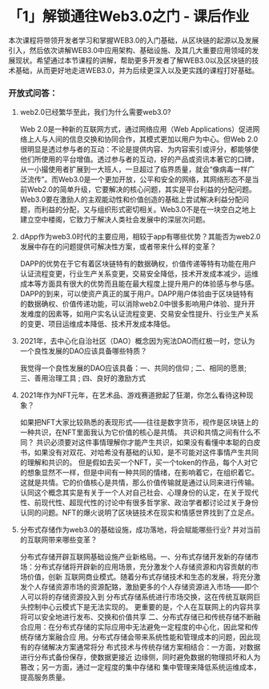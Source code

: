 # 「1」解锁通往Web3.0之门 - 课后作业

本次课程将带领开发者学习和掌握WEB3.0的入门基础，从区块链的起源以及发展引入，然后依次讲解WEB3.0中应用架构、基础设施、及其几大重要应用领域的发展现状。希望通过本节课程的讲解，帮助更多开发者了解WEB3.0以及区块链的技术基础，从而更好地走进WEB3.0，并为后续更深入以及更实践的课程打好基础。
### 开放式问答：
1. web2.0已经繁华至此，我们为什么需要web3.0?

   Web 2.0是一种新的互联网方式，通过网络应用（Web Applications）促进网络上人与人间的信息交换和协同合作，其模式更加以用户为中心。但Web 2.0很明显是透过参与者的互动：不论是提供内容、为内容索引或评分，都能够使他们所使用的平台增值。透过参与者的互动，好的产品或资讯本著它的口碑，从一小撮使用者扩展到一大班人，一旦超过了临界质量，就会“像病毒一样广泛流传”。而Web3.0是一个更加开放，公平和安全的网络，其网络形态不是当前Web2.0的简单升级，它要解决的核心问题，其实是平台利益的分配问题。Web3.0要在激励人的主观能动性和价值创造的基础上尝试解决利益分配问题，而利益的分配，又与组织形式密切相关。Web3.0不是在一块空白之地上建立空中楼阁，它致力于解决人类社会发展中的深层次问题。

2. dApp作为web3.0时代的主要应用，相较于app有哪些优势？其能否为web2.0发展中存在的问题提供可解决性方案，或者带来什么样的变革？

   DAPP的优势在于它有着区块链特有的数据确权，价值传递等特有功能在用户认证流程变更，行业生产关系变更，交易安全降低，技术开发成本减少，运维成本等方面具有很大的优势而且能在最大程度上提升用户的体验感与参与感。DAPP的到来，可以使资产真正的属于用户。DAPP用户体验由于区块链特有的数据确权、价值传递功能，可以消除web2.0中很多影响用户体验、提升开发难度的因素等，如用户实名认证流程变更、交易安全性提升、行业生产关系的变更、项目运维成本降低、技术开发成本降低。
   

3. 2021年，去中心化自治社区（DAO）概念因为宪法DAO而红极一时，您认为一个良性发展的DAO应该具备哪些特质？

   我觉得一个良性发展的DAO应该具备：一、共同的信仰 ; 二、相同的愿景;  三、善用治理工具 ; 四、良好的激励方式

4. 2021年作为NFT元年，在艺术品、游戏赛道掀起了狂潮，你怎么看待这种现象？

   如果把NFT大家比较熟悉的表现形式——往往是数字货币，视作是区块链上的一种共识，在NFT里面我认为它价值的核心是共情。 共识和共情之间有什么不同？ 共识必须要对这件事情理解你才能产生共识，如果没有看懂中本聪的白皮书，如果没有对双花、对哈希没有基础的认知，是不可能对这件事情产生共同的理解和共识的。 但是假如去买一个NFT，买一个token的作品，每个人对它的想象显然不一样，但是中间有一种共同的情绪，在影响着它，在组织着它。 这就是共情。它的价值核心是共情，那么价值传输就是通过认同来进行传输。 认同这个概念其实是有关于一个人对自己社会、心理身份的认定，在关于现代性、前现代性、超现代性的讨论中有很多哲学家、政治学者都讨论过关于身份认同的问题。NFT的爆火说明了区块链技术在现实和情感世界找到了立足点。
   
5. 分布式存储作为web3.0的基础设施，成功落地，将会赋能哪些行业? 并对当前的互联网带来哪些变革？

   分布式存储开辟互联网基础设施产业新格局。一、分布式存储开发新的存储市场：分布式存储将开辟新的应用场景，充分激发个人存储资源和内容贡献的市场价值，创新 互联网商业模式。随着分布式存储技术和生态的发展，将充分激发个人存储资源市场的资源配臵，激励更多的个人存储资源进入市场——即个人可以将的存储资源投入到 分布式存储系统进行市场交换，这在传统互联网巨头控制中心云模式下是无法实现的。 更重要的是，个人在互联网上的内容共享将可以安全地进行发布、交换和价值共享 二、分布式存储已和传统存储不断融合应用：在分布式存储的实际应用中无法避免一定程度的中心化，因此常和传统存储方案融合应 用。分布式存储会带来系统性能和管理成本的问题，因此现有的存储解决方案通常将分 布式技术与传统存储方案相结合：一方面，对数据进行分布式备份保存，使数据更接近 边缘侧，同时避免数据的物理损坏和人为篡改；另一方面，通过一定程度的集中存储和 集中管理来降低系统运维成本，提高服务质量。
